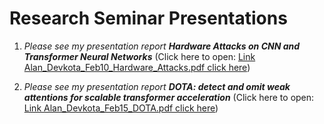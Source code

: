 # Research Seminar Presentations

1. _Please see my presentation report **Hardware Attacks on CNN and Transformer Neural Networks**_ (Click here to open: [Link Alan_Devkota_Feb10_Hardware_Attacks.pdf click here](./Alan_Devkota_Feb10_Hardware_Attacks.pdf))

2. _Please see my presentation report **DOTA: detect and omit weak attentions for scalable transformer acceleration**_ (Click here to open: [Link Alan_Devkota_Feb15_DOTA.pdf click here](./Alan_Devkota_Feb15_DOTA.pdf))

